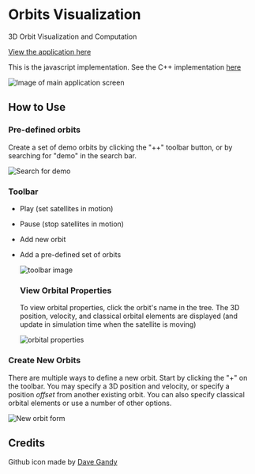 # Orbits Visualization

3D Orbit Visualization and Computation

[View the application here](https://nprezant.github.io/orbits/)

This is the javascript implementation. See the C++ implementation [here](https://github.com/nprezant/orbitals/)

![Image of main application screen](ext/main_screen.png)

## How to Use

### Pre-defined orbits

Create a set of demo orbits by clicking the "++" toolbar button, or by searching for "demo" in the search bar.

![Search for demo](ext/search_for_demo.png)



### Toolbar

* Play (set satellites in motion)

* Pause (stop satellites in motion)

* Add new orbit

* Add a pre-defined set of orbits

  ![toolbar image](ext/toolbar.png)

  ### View Orbital Properties

  To view orbital properties, click the orbit's name in the tree. The 3D position, velocity, and classical orbital elements are displayed (and update in simulation time when the satellite is moving)

  ![orbital properties](ext/orbital_properties.png)

### Create New Orbits

There are multiple ways to define a new orbit.  Start by clicking the "+" on the toolbar. You may specify a 3D position and velocity, or specify a position *offset* from another existing orbit. You can also specify classical orbital elements or use a number of other options.

![New orbit form](ext/new_orbit_options.png)

## Credits

Github icon made by [Dave Gandy](https://www.flaticon.com/authors/dave-gandy)
